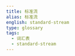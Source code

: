 ```yaml
---
title: 标准流
alias: 标准流
english: standard-stream
type: glossary
tags:
  - 词汇表
  - standard-stream
---
```

